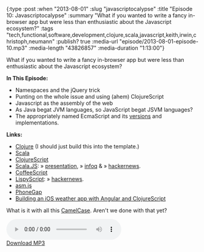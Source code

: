 {:type :post
 :when "2013-08-01"
 :slug "javascriptocalypse"
 :title "Episode 10: Javascriptocalypse"
 :summary "What if you wanted to write a fancy in-browser app but were less than enthusiastic about the Javascript ecosystem?"
 :tags "tech,functional,software,development,clojure,scala,javascript,keith,irwin,christoph,neumann"
 :publish? true
 :media-url "episode/2013-08-01-episode-10.mp3"
 :media-length "43826857"
 :media-duration "1:13:00"}

What if you wanted to write a fancy in-browser app but were less than
enthusiastic about the Javascript ecosystem?

**In This Episode:**

 - Namespaces and the jQuery trick
 - Punting on the whole issue and using (ahem) ClojureScript
 - Javascript as the assembly of the web
 - As Java begat JVM languages, so JavaScript begat JSVM languages?
 - The appropriately named EcmaScript and its [versions][vers] and
   implementations.


**Links:**

 - [Clojure](http://clojure.org) (I should just build this into the template.)
 - [Scala](http://scala-lang.org)
 - [ClojureScript](https://github.com/clojure/clojurescript)
 - [Scala.JS](https://github.com/lampepfl/scala-js): &raquo;
   [presentation][sjp], &raquo; [infoq][sji] &amp; &raquo; [hackernews][sjh].
 - [CoffeeScript](http://coffeescript.org)
 - [LispyScript](http://lispyscript.com): &raquo; [hackernews][lsh].
 - [asm.js][asm]
 - [PhoneGap](http://phonegap.com)
 - [Building an iOS weather app with Angular and ClojureScript][ang]

What is it with all this [CamelCase][cc]. Aren't we done with that yet?

<div class="audio-wrapper">
  <audio controls>
    <source src="episode/2013-08-01-episode-10.mp3" type="audio/mpeg"/>
  </audio>
  <div class="audio-download">
    <a href="episode/2013-08-01-episode-10.mp3">Download MP3</a>
  </div>
</div>

[asm]: http://asmjs.org
[sjp]: http://lampwww.epfl.ch/~doeraene/presentations/scala-js-scaladays2013/#/
[sji]: http://www.infoq.com/news/2013/06/scalajs
[sjh]: https://news.ycombinator.com/item?id=5883428
[lsh]: https://news.ycombinator.com/item?id=4554126
[ang]: http://keminglabs.com/blog/angular-cljs-weather-app/
[cc]: http://en.wikipedia.org/wiki/CamelCase
[vers]: http://en.wikipedia.org/wiki/ECMAScript#Versions
